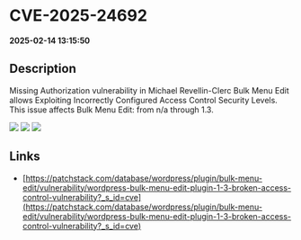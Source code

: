 # CVE-2025-24692

**2025-02-14 13:15:50**

## Description
Missing Authorization vulnerability in Michael Revellin-Clerc Bulk Menu Edit allows Exploiting Incorrectly Configured Access Control Security Levels. This issue affects Bulk Menu Edit: from n/a through 1.3.

![](https://img.shields.io/static/v1?label=Score&message=7.1&color=red)
![](https://img.shields.io/static/v1?label=Severity&message=HIGH&color=red)
![](https://img.shields.io/static/v1?label=CWE&message=Auth&color=green)

## Links
- [https://patchstack.com/database/wordpress/plugin/bulk-menu-edit/vulnerability/wordpress-bulk-menu-edit-plugin-1-3-broken-access-control-vulnerability?_s_id=cve](https://patchstack.com/database/wordpress/plugin/bulk-menu-edit/vulnerability/wordpress-bulk-menu-edit-plugin-1-3-broken-access-control-vulnerability?_s_id=cve)
